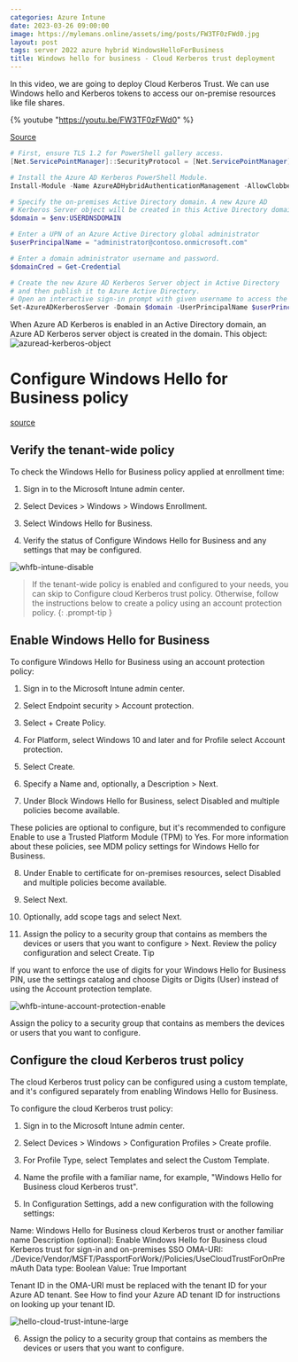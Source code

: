 ```yaml
---
categories: Azure Intune
date: 2023-03-26 09:00:00
image: https://mylemans.online/assets/img/posts/FW3TF0zFWd0.jpg
layout: post
tags: server 2022 azure hybrid WindowsHelloForBusiness
title: Windows hello for business - Cloud Kerberos trust deployment
---
```


In this video, we are going to deploy Cloud Kerberos Trust.
We can use Windows hello and Kerberos tokens to access our on-premise resources like file shares.

{% youtube "https://youtu.be/FW3TF0zFWd0" %}


[Source](https://learn.microsoft.com/en-us/azure/active-directory/authentication/howto-authentication-passwordless-security-key-on-premises?WT.mc_id=ES-MVP-5004117#install-the-azure-ad-kerberos-powershell-module)

```powershell
# First, ensure TLS 1.2 for PowerShell gallery access.
[Net.ServicePointManager]::SecurityProtocol = [Net.ServicePointManager]::SecurityProtocol -bor [Net.SecurityProtocolType]::Tls12

# Install the Azure AD Kerberos PowerShell Module.
Install-Module -Name AzureADHybridAuthenticationManagement -AllowClobber
```


```powershell
# Specify the on-premises Active Directory domain. A new Azure AD
# Kerberos Server object will be created in this Active Directory domain.
$domain = $env:USERDNSDOMAIN

# Enter a UPN of an Azure Active Directory global administrator
$userPrincipalName = "administrator@contoso.onmicrosoft.com"

# Enter a domain administrator username and password.
$domainCred = Get-Credential

# Create the new Azure AD Kerberos Server object in Active Directory
# and then publish it to Azure Active Directory.
# Open an interactive sign-in prompt with given username to access the Azure AD.
Set-AzureADKerberosServer -Domain $domain -UserPrincipalName $userPrincipalName -DomainCredential $domainCred
```

When Azure AD Kerberos is enabled in an Active Directory domain, an Azure AD Kerberos server object is created in the domain. This object:
<img src="https://learn.microsoft.com/en-us/windows/security/identity-protection/hello-for-business/images/azuread-kerberos-object.png" alt="azuread-kerberos-object">


# Configure Windows Hello for Business policy 
[source](https://learn.microsoft.com/en-us/windows/security/identity-protection/hello-for-business/hello-hybrid-cloud-kerberos-trust-provision?tabs=intune#configure-windows-hello-for-business-policy)

## Verify the tenant-wide policy
To check the Windows Hello for Business policy applied at enrollment time:

1) Sign in to the Microsoft Intune admin center.

2) Select Devices > Windows > Windows Enrollment.

3) Select Windows Hello for Business.

4) Verify the status of Configure Windows Hello for Business and any settings that may be configured.

<img src="https://learn.microsoft.com/en-us/windows/security/identity-protection/hello-for-business/images/whfb-intune-disable.png" alt="whfb-intune-disable">


> If the tenant-wide policy is enabled and configured to your needs, you can skip to Configure cloud Kerberos trust policy. Otherwise, follow the instructions below to create a policy using an account protection policy.
{: .prompt-tip }

## Enable Windows Hello for Business
To configure Windows Hello for Business using an account protection policy:

1) Sign in to the Microsoft Intune admin center.

2) Select Endpoint security > Account protection.

3) Select + Create Policy.

4) For Platform, select Windows 10 and later and for Profile select Account protection.

5) Select Create.

6) Specify a Name and, optionally, a Description > Next.

7) Under Block Windows Hello for Business, select Disabled and multiple policies become available.

These policies are optional to configure, but it's recommended to configure Enable to use a Trusted Platform Module (TPM) to Yes.
For more information about these policies, see MDM policy settings for Windows Hello for Business.

8) Under Enable to certificate for on-premises resources, select Disabled and multiple policies become available.

9) Select Next.

10) Optionally, add scope tags and select Next.

11) Assign the policy to a security group that contains as members the devices or users that you want to configure > Next.
Review the policy configuration and select Create.
 Tip

If you want to enforce the use of digits for your Windows Hello for Business PIN, use the settings catalog and choose Digits or Digits (User) instead of using the Account protection template.

<img src="https://learn.microsoft.com/en-us/windows/security/identity-protection/hello-for-business/images/whfb-intune-account-protection-enable.png" alt="whfb-intune-account-protection-enable">

Assign the policy to a security group that contains as members the devices or users that you want to configure.

## Configure the cloud Kerberos trust policy
The cloud Kerberos trust policy can be configured using a custom template, and it's configured separately from enabling Windows Hello for Business.

To configure the cloud Kerberos trust policy:

1) Sign in to the Microsoft Intune admin center.

2) Select Devices > Windows > Configuration Profiles > Create profile.

3) For Profile Type, select Templates and select the Custom Template.

4) Name the profile with a familiar name, for example, "Windows Hello for Business cloud Kerberos trust".

5) In Configuration Settings, add a new configuration with the following settings:

Name: Windows Hello for Business cloud Kerberos trust or another familiar name
Description (optional): Enable Windows Hello for Business cloud Kerberos trust for sign-in and on-premises SSO
OMA-URI: ./Device/Vendor/MSFT/PassportForWork/<tenant ID>/Policies/UseCloudTrustForOnPremAuth
Data type: Boolean
Value: True
 Important

Tenant ID in the OMA-URI must be replaced with the tenant ID for your Azure AD tenant. See How to find your Azure AD tenant ID for instructions on looking up your tenant ID.

<img src="https://learn.microsoft.com/en-us/windows/security/identity-protection/hello-for-business/images/hello-cloud-trust-intune-large.png" alt="hello-cloud-trust-intune-large">

6) Assign the policy to a security group that contains as members the devices or users that you want to configure.